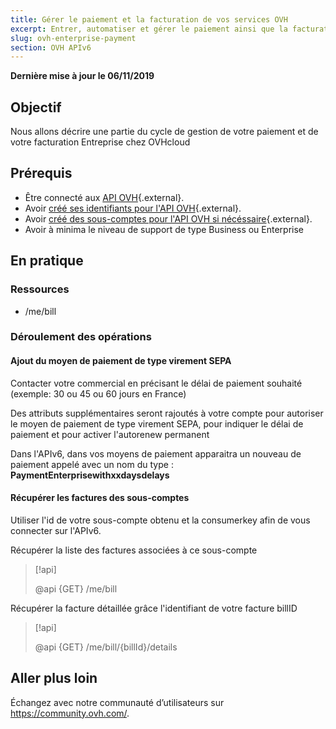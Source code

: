 ```yaml
---
title: Gérer le paiement et la facturation de vos services OVH
excerpt: Entrer, automatiser et gérer le paiement ainsi que la facturation Entreprise
slug: ovh-enterprise-payment
section: OVH APIv6
---
```


**Dernière mise à jour le 06/11/2019**

## Objectif

Nous allons décrire une partie du cycle de gestion de votre paiement et de votre facturation Entreprise chez OVHcloud

## Prérequis

* Être connecté aux [API OVH](https://api.ovh.com/console){.external}.
* Avoir [créé ses identifiants pour l'API OVH](https://api.ovh.com/g934.first_step_with_api){.external}.
* Avoir [créé des sous-comptes pour l'API OVH si nécéssaire](https://docs.ovh.com/fr/api/ovh-api-sub-account/){.external}.
* Avoir à minima le niveau de support de type Business ou Enterprise

## En pratique


### Ressources

* /me/bill

### Déroulement des opérations


####  Ajout du moyen de paiement de type virement SEPA 

Contacter votre commercial en précisant le délai de paiement souhaité (exemple: 30 ou 45 ou 60 jours en France)

Des attributs supplémentaires seront rajoutés à votre compte pour autoriser le moyen de paiement de type virement SEPA, pour indiquer le délai de paiement et pour activer l'autorenew permanent

Dans l'APIv6, dans vos moyens de paiement apparaitra un nouveau de paiement appelé avec un nom du type : **PaymentEnterprisewithxxdaysdelays**

####  Récupérer les factures des sous-comptes

Utiliser l'id de votre sous-compte obtenu et la consumerkey afin de vous connecter sur l'APIv6. 

Récupérer la liste des factures associées à ce sous-compte

> [!api]
>
> @api {GET} /me/bill
>

Récupérer la facture détaillée grâce l'identifiant de votre facture billID

> [!api]
>
> @api {GET}  /me/bill/{billId}/details
>

#### 

## Aller plus loin

Échangez avec notre communauté d’utilisateurs sur <https://community.ovh.com/>.

